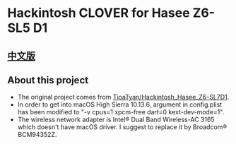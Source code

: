 # Hackintosh CLOVER for Hasee Z6-SL5 D1

## [中文版](https://github.com/Measureless/Hackintosh_Hasee_Z6-SL5D1/blob/master/%E4%B8%AD%E6%96%87%E8%AF%B4%E6%98%8E.md)

## About this project
- The original project comes from [TioaTyan/Hackintosh_Hasee_Z6-SL7D1](https://github.com/TioaTyan/Hackintosh_Hasee_Z6-SL7D1).
- In order to get into macOS High Sierra 10.13.6, argument in config.plist has been modified to "-v cpus=1 xpcm-free dart=0 kext-dev-mode=1".
- The wireless network adapter is Intel® Dual Band Wireless-AC 3165 which doesn't have macOS driver. I suggest to replace it by Broadcom® BCM94352Z.
